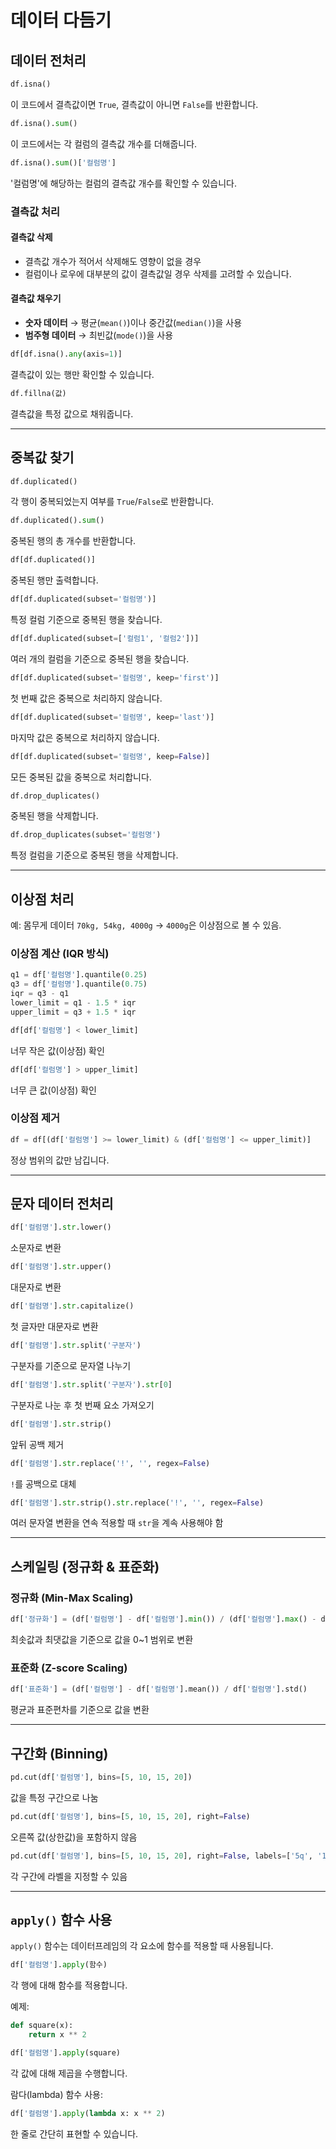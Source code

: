 # 데이터 다듬기

## 데이터 전처리

```py
df.isna()
```
이 코드에서 결측값이면 `True`, 결측값이 아니면 `False`를 반환합니다.

```py
df.isna().sum()
```
이 코드에서는 각 컬럼의 결측값 개수를 더해줍니다.

```py
df.isna().sum()['컬럼명']
```
'컬럼명'에 해당하는 컬럼의 결측값 개수를 확인할 수 있습니다.

### 결측값 처리

#### 결측값 삭제
- 결측값 개수가 적어서 삭제해도 영향이 없을 경우
- 컬럼이나 로우에 대부분의 값이 결측값일 경우 삭제를 고려할 수 있습니다.

#### 결측값 채우기
- **숫자 데이터** → 평균(`mean()`)이나 중간값(`median()`)을 사용
- **범주형 데이터** → 최빈값(`mode()`)을 사용

```py
df[df.isna().any(axis=1)]
```
결측값이 있는 행만 확인할 수 있습니다.

```py
df.fillna(값)
```
결측값을 특정 값으로 채워줍니다.

---

## 중복값 찾기

```py
df.duplicated()
```
각 행이 중복되었는지 여부를 `True`/`False`로 반환합니다.

```py
df.duplicated().sum()
```
중복된 행의 총 개수를 반환합니다.

```py
df[df.duplicated()]
```
중복된 행만 출력합니다.

```py
df[df.duplicated(subset='컬럼명')]
```
특정 컬럼 기준으로 중복된 행을 찾습니다.

```py
df[df.duplicated(subset=['컬럼1', '컬럼2'])]
```
여러 개의 컬럼을 기준으로 중복된 행을 찾습니다.

```py
df[df.duplicated(subset='컬럼명', keep='first')]
```
첫 번째 값은 중복으로 처리하지 않습니다.

```py
df[df.duplicated(subset='컬럼명', keep='last')]
```
마지막 값은 중복으로 처리하지 않습니다.

```py
df[df.duplicated(subset='컬럼명', keep=False)]
```
모든 중복된 값을 중복으로 처리합니다.

```py
df.drop_duplicates()
```
중복된 행을 삭제합니다.

```py
df.drop_duplicates(subset='컬럼명')
```
특정 컬럼을 기준으로 중복된 행을 삭제합니다.

---

## 이상점 처리

예: 몸무게 데이터 `70kg, 54kg, 4000g` → `4000g`은 이상점으로 볼 수 있음.

### 이상점 계산 (IQR 방식)
```py
q1 = df['컬럼명'].quantile(0.25)
q3 = df['컬럼명'].quantile(0.75)
iqr = q3 - q1
lower_limit = q1 - 1.5 * iqr
upper_limit = q3 + 1.5 * iqr
```

```py
df[df['컬럼명'] < lower_limit]
```
너무 작은 값(이상점) 확인

```py
df[df['컬럼명'] > upper_limit]
```
너무 큰 값(이상점) 확인

### 이상점 제거
```py
df = df[(df['컬럼명'] >= lower_limit) & (df['컬럼명'] <= upper_limit)]
```
정상 범위의 값만 남깁니다.

---

## 문자 데이터 전처리

```py
df['컬럼명'].str.lower()
```
소문자로 변환

```py
df['컬럼명'].str.upper()
```
대문자로 변환

```py
df['컬럼명'].str.capitalize()
```
첫 글자만 대문자로 변환

```py
df['컬럼명'].str.split('구분자')
```
구분자를 기준으로 문자열 나누기

```py
df['컬럼명'].str.split('구분자').str[0]
```
구분자로 나눈 후 첫 번째 요소 가져오기

```py
df['컬럼명'].str.strip()
```
앞뒤 공백 제거

```py
df['컬럼명'].str.replace('!', '', regex=False)
```
`!`를 공백으로 대체

```py
df['컬럼명'].str.strip().str.replace('!', '', regex=False)
```
여러 문자열 변환을 연속 적용할 때 `str`을 계속 사용해야 함

---

## 스케일링 (정규화 & 표준화)

### 정규화 (Min-Max Scaling)
```py
df['정규화'] = (df['컬럼명'] - df['컬럼명'].min()) / (df['컬럼명'].max() - df['컬럼명'].min())
```
최솟값과 최댓값을 기준으로 값을 0~1 범위로 변환

### 표준화 (Z-score Scaling)
```py
df['표준화'] = (df['컬럼명'] - df['컬럼명'].mean()) / df['컬럼명'].std()
```
평균과 표준편차를 기준으로 값을 변환

---

## 구간화 (Binning)

```py
pd.cut(df['컬럼명'], bins=[5, 10, 15, 20])
```
값을 특정 구간으로 나눔

```py
pd.cut(df['컬럼명'], bins=[5, 10, 15, 20], right=False)
```
오른쪽 값(상한값)을 포함하지 않음

```py
pd.cut(df['컬럼명'], bins=[5, 10, 15, 20], right=False, labels=['5q', '10q', '15q', '20q'])
```
각 구간에 라벨을 지정할 수 있음

---

## `apply()` 함수 사용

`apply()` 함수는 데이터프레임의 각 요소에 함수를 적용할 때 사용됩니다.

```py
df['컬럼명'].apply(함수)
```
각 행에 대해 함수를 적용합니다.

예제:
```py
def square(x):
    return x ** 2

df['컬럼명'].apply(square)
```
각 값에 대해 제곱을 수행합니다.

람다(lambda) 함수 사용:
```py
df['컬럼명'].apply(lambda x: x ** 2)
```
한 줄로 간단히 표현할 수 있습니다.
